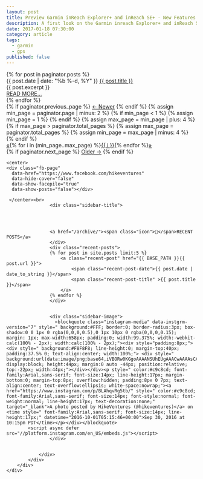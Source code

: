 ```yaml
---
layout: post
title: Preview Garmin inReach Explorer+ and inReach SE+ - New Features
description: A first look on the Garmin inreach Explorer+ and inReach SE+
date: 2017-01-18 07:30:00
category: article
tags:
  - garmin
  - gps
published: false
---
```


<div class="home">
	    <div class="my-fluid-container">
	        <div class="row">
	            <div class="col-sm-7 col-lg-7 col-md-7 col-xs-12 page-content-content">
	                <div class="post-list">
	                    {% for post in paginator.posts %}
	                    <div class="post">
	                        <span class="post-meta">{{ post.date | date: "%b %-d, %Y" }}</span>
	                        <a class="post-link" href="{{ post.url | prepend: site.baseurl }}">{{ post.title }}</a>
	                        <div class="post-content">
	                            {{ post.excerpt }}
	                        </div>
	                        <a class="post-more" href="{{ post.url | prepend: site.baseurl }}">READ MORE…</a>
	                    </div>
	                    {% endfor %}
	                </div>
	                <div class="pagination">
	                    {% if paginator.previous_page %}
	                    <a href="{{ paginator.previous_page_path }}" class="previous s1920">← Newer</a>
	                    {% endif %}
	                    {% assign min_page = paginator.page | minus: 2 %}
	                    {% if min_page < 1 %}
	                    {% assign min_page = 1 %}
	                    {% endif %}
	                    {% assign max_page = min_page | plus: 4 %}
	                    {% if max_page > paginator.total_pages %}
	                    {% assign max_page = paginator.total_pages %}
	                    {% assign min_page = max_page | minus: 4 %}
	                    {% endif %}
	                    <div class="pagination-number">
	                        <a href="{{ site.url }}" class="page_number first">«</a>{% for i in (min_page..max_page) %}<a href="{% if i == 1 %}{{ site.url }}{% else %}{{ site.paginate_path | prepend: site.baseurl | replace: '//', '/' | replace: ':num', i }}{% endif %}" class="page_number{% if i == paginator.page %} current{% endif %}" style="left: -{{ forloop.index }}px;">{{ i }}</a>{% endfor %}<a href="{{ site.paginate_path | prepend: site.baseurl | replace: '//', '/' | replace: ':num', paginator.total_pages }}" class="page_number last" style="left: -6px;">»</a>
	                    </div>
	                    {% if paginator.next_page %}
	                    <a href="{{ paginator.next_page_path }}" class="next s1920">Older →</a>
	                    {% endif %}
	                </div>
	            </div>
	            <div class="col-sm-1 col-lg-1 col-md-1 col-xs-12 page-content-divider"></div>
	            <div class="col-sm-4 col-lg-4 col-md-4 col-xs-12 page-content-sidebar s1920">
	

	<center>
	<div class="fb-page" 
	  data-href="https://www.facebook.com/hikeventures"
	  data-hide-cover="false"
	  data-show-facepile="true" 
	  data-show-posts="false"></div>
	    
	 </center><br>
	                <div class="sidebar-title">
	

	

	                <a href="/archive/"><span class="icon"></span>RECENT POSTS</a>
	                </div>
	                <div class="recent-posts">
	                {% for post in site.posts limit:5 %}
	                    <a class="recent-post" href="{{ BASE_PATH }}{{ post.url }}">
	                        <span class="recent-post-date">{{ post.date | date_to_string }}</span>
	                        <span class="recent-post-title" >{{ post.title }}</span>
	                    </a>
	                {% endfor %}
	                </div>
	

	                <div class="sidebar-image">
	                  <blockquote class="instagram-media" data-instgrm-version="7" style=" background:#FFF; border:0; border-radius:3px; box-shadow:0 0 1px 0 rgba(0,0,0,0.5),0 1px 10px 0 rgba(0,0,0,0.15); margin: 1px; max-width:658px; padding:0; width:99.375%; width:-webkit-calc(100% - 2px); width:calc(100% - 2px);"><div style="padding:8px;"> <div style=" background:#F8F8F8; line-height:0; margin-top:40px; padding:37.5% 0; text-align:center; width:100%;"> <div style=" background:url(data:image/png;base64,iVBORw0KGgoAAAANSUhEUgAAACwAAAAsCAMAAAApWqozAAAABGdBTUEAALGPC/xhBQAAAAFzUkdCAK7OHOkAAAAMUExURczMzPf399fX1+bm5mzY9AMAAADiSURBVDjLvZXbEsMgCES5/P8/t9FuRVCRmU73JWlzosgSIIZURCjo/ad+EQJJB4Hv8BFt+IDpQoCx1wjOSBFhh2XssxEIYn3ulI/6MNReE07UIWJEv8UEOWDS88LY97kqyTliJKKtuYBbruAyVh5wOHiXmpi5we58Ek028czwyuQdLKPG1Bkb4NnM+VeAnfHqn1k4+GPT6uGQcvu2h2OVuIf/gWUFyy8OWEpdyZSa3aVCqpVoVvzZZ2VTnn2wU8qzVjDDetO90GSy9mVLqtgYSy231MxrY6I2gGqjrTY0L8fxCxfCBbhWrsYYAAAAAElFTkSuQmCC); display:block; height:44px; margin:0 auto -44px; position:relative; top:-22px; width:44px;"></div></div><p style=" color:#c9c8cd; font-family:Arial,sans-serif; font-size:14px; line-height:17px; margin-bottom:0; margin-top:8px; overflow:hidden; padding:8px 0 7px; text-align:center; text-overflow:ellipsis; white-space:nowrap;"><a href="https://www.instagram.com/p/BLAhqvRg5tb/" style=" color:#c9c8cd; font-family:Arial,sans-serif; font-size:14px; font-style:normal; font-weight:normal; line-height:17px; text-decoration:none;" target="_blank">A photo posted by HikeVentures (@hikeventures)</a> on <time style=" font-family:Arial,sans-serif; font-size:14px; line-height:17px;" datetime="2016-10-01T05:15:46+00:00">Sep 30, 2016 at 10:15pm PDT</time></p></div></blockquote>
	        <script async defer src="//platform.instagram.com/en_US/embeds.js"></script>
	                </div>
	

	            </div>
	        </div>
	    </div>
	</div>
